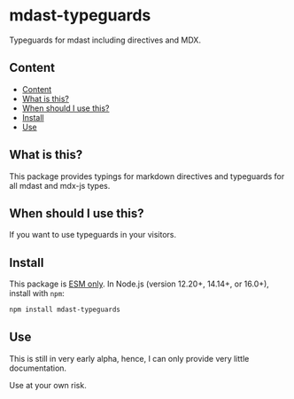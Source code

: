 # mdast-typeguards

Typeguards for mdast including directives and MDX.

## Content

- [Content](#content)
- [What is this?](#what-is-this)
- [When should I use this?](#when-should-i-use-this)
- [Install](#install)
- [Use](#use)

## What is this?

This package provides typings for markdown directives and typeguards for all mdast and mdx-js types.

## When should I use this?

If you want to use typeguards in your visitors.

## Install

This package is [ESM only](https://gist.github.com/sindresorhus/a39789f98801d908bbc7ff3ecc99d99c).
In Node.js (version 12.20+, 14.14+, or 16.0+), install with `npm`:

```sh
npm install mdast-typeguards
```

## Use

This is still in very early alpha, hence, I can only provide very little documentation.

Use at your own risk.
